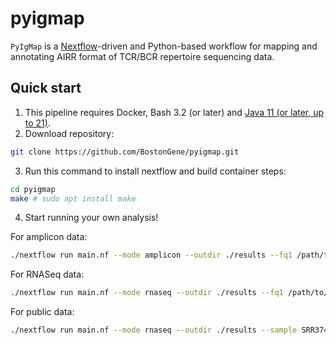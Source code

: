 # pyigmap

`PyIgMap` is a [Nextflow](https://github.com/nextflow-io/trademark)-driven and Python-based workflow for mapping and annotating AIRR format of TCR/BCR repertoire sequencing data. 
## Quick start

1. This pipeline requires Docker, Bash 3.2 (or later) and [Java 11 (or later, up to 21)](http://www.oracle.com/technetwork/java/javase/downloads/index.html).
2. Download repository:
```bash
git clone https://github.com/BostonGene/pyigmap.git
```
3. Run this command to install nextflow and build container steps:
```bash
cd pyigmap
make # sudo apt install make
```
4. Start running your own analysis!

For amplicon data:
```bash
./nextflow run main.nf --mode amplicon --outdir ./results --fq1 /path/to/R1.fastq.gz --fq2 /path/to/R2.fastq.gz
```

For RNASeq data:
```bash
./nextflow run main.nf --mode rnaseq --outdir ./results --fq1 /path/to/R1.fastq.gz --fq2 /path/to/R2.fastq.gz
```

For public data:
```bash
./nextflow run main.nf --mode rnaseq --outdir ./results --sample SRR3743469 --reads 10000
```